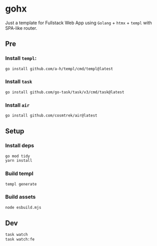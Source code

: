 # gohx

Just a template for Fullstack Web App using `Golang` + `htmx` + `templ` with SPA-like router.

## Pre

### Install `templ`:
```bash
go install github.com/a-h/templ/cmd/templ@latest
```

### Install `task`
```bash
go install github.com/go-task/task/v3/cmd/task@latest
```

### Install `air`
```bash
go install github.com/cosmtrek/air@latest
```

## Setup

### Install deps
```bash
go mod tidy
yarn install
```

### Build templ
```bash
templ generate
```

### Build assets
```bash
node esbuild.mjs
```

## Dev
```bash
task watch
task watch:fe
```
